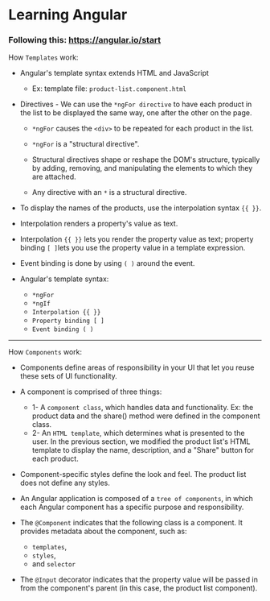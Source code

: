 # Learning Angular

### Following this: https://angular.io/start

How `Templates` work:


- Angular's template syntax extends HTML and JavaScript
  * Ex: template file: `product-list.component.html`

- Directives -  We can use the `*ngFor directive` to have each product in the list to be displayed the same way, one after the other on the page. 
    * `*ngFor` causes the `<div>` to be repeated for each product in the list.
    * `*ngFor` is a "structural directive".  
    
    * Structural directives shape or reshape the DOM's structure, typically by adding, removing, and manipulating the elements to which they are attached. 
    
    * Any directive with an `*` is a structural directive.

- To display the names of the products, use the interpolation syntax `{{ }}`. 
- Interpolation renders a property's value as text.
- Interpolation `{{ }}` lets you render the property value as text; property binding `[ ]`lets you use the property value in a template expression.
-  Event binding is done by using `( )` around the event.
- Angular's template syntax:
    *   `*ngFor`
    *   `*ngIf`
    *   `Interpolation {{ }}`
    *   `Property binding [ ]`
    *   `Event binding ( )`
---------------------------------------------------------------------------------------------- 

How `Components` work:

- Components define areas of responsibility in your UI that let you reuse these sets of UI functionality.
- A component is comprised of three things:
    * 1- A `component class`, which handles data and functionality. Ex: the product data and the share() method were defined in the component class.
    * 2- An `HTML template`, which determines what is presented to the user. In the previous section, we modified the product list's HTML template to display the name, description, and a "Share" button for each product.

- Component-specific styles define the look and feel. The product list does not define any styles.

- An Angular application is composed of a `tree of components`, in which each Angular component has a specific purpose and responsibility.

- The `@Component` indicates that the following class is a component. It provides metadata about the component, such as: 
    *  `templates`, 
    *   `styles`, 
    *    and  `selector`

- The `@Input` decorator indicates that the property value will be passed in from the component's parent (in this case, the product list component).
